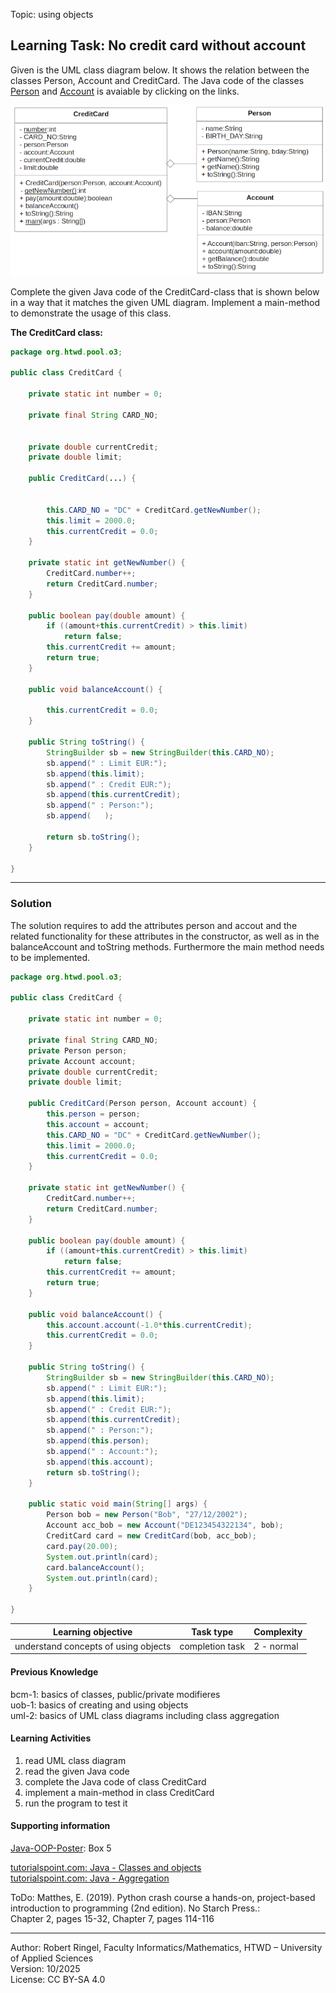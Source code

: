 Topic: using objects

## Learning Task: No credit card without account 

Given is the UML class diagram below. It shows the relation between the classes Person, Account and CreditCard. The Java code of the classes [Person](Person.java) and [Account](Account.java) is avaiable by clicking on the links.  

![the task related UML class diagram](NoCreditCardWithoutAccount.png)

Complete the given Java code of the CreditCard-class that is shown below in a way that it matches the given UML diagram. Implement a main-method to demonstrate the usage of this class.

**The CreditCard class:**
``` java
package org.htwd.pool.o3;

public class CreditCard {

    private static int number = 0;

    private final String CARD_NO;


    private double currentCredit;
    private double limit;

    public CreditCard(...) {
        
        
        this.CARD_NO = "DC" + CreditCard.getNewNumber();
        this.limit = 2000.0;
        this.currentCredit = 0.0;
    }

    private static int getNewNumber() {
        CreditCard.number++;
        return CreditCard.number;
    }

    public boolean pay(double amount) {
        if ((amount+this.currentCredit) > this.limit)
            return false;
        this.currentCredit += amount;
        return true;
    }

    public void balanceAccount() {
        
        this.currentCredit = 0.0;
    }

    public String toString() {
        StringBuilder sb = new StringBuilder(this.CARD_NO);
        sb.append(" : Limit EUR:");
        sb.append(this.limit);
        sb.append(" : Credit EUR:");
        sb.append(this.currentCredit);
        sb.append(" : Person:");
        sb.append(   );
        
        return sb.toString();
    }

}
```

---------------------------------------

### Solution

The solution requires to add the attributes person and accout and the related functionality for these attributes in the constructor, as well as in the balanceAccount and toString methods. Furthermore the main method needs to be implemented.

``` java
package org.htwd.pool.o3; 

public class CreditCard {

    private static int number = 0;

    private final String CARD_NO;
    private Person person;
    private Account account;
    private double currentCredit;
    private double limit;

    public CreditCard(Person person, Account account) {
        this.person = person;
        this.account = account;
        this.CARD_NO = "DC" + CreditCard.getNewNumber();
        this.limit = 2000.0;
        this.currentCredit = 0.0;
    }

    private static int getNewNumber() {
        CreditCard.number++;
        return CreditCard.number;
    }

    public boolean pay(double amount) {
        if ((amount+this.currentCredit) > this.limit)
            return false;
        this.currentCredit += amount;
        return true;
    }

    public void balanceAccount() {
        this.account.account(-1.0*this.currentCredit);
        this.currentCredit = 0.0;
    }

    public String toString() {
        StringBuilder sb = new StringBuilder(this.CARD_NO);
        sb.append(" : Limit EUR:");
        sb.append(this.limit);
        sb.append(" : Credit EUR:");
        sb.append(this.currentCredit);
        sb.append(" : Person:");
        sb.append(this.person);
        sb.append(" : Account:");
        sb.append(this.account);
        return sb.toString();
    }

    public static void main(String[] args) {
        Person bob = new Person("Bob", "27/12/2002");
        Account acc_bob = new Account("DE123454322134", bob);
        CreditCard card = new CreditCard(bob, acc_bob);
        card.pay(20.00);
        System.out.println(card);
        card.balanceAccount();
        System.out.println(card);
    }

}
``` 

| **Learning objective**                           | **Task type**   | **Complexity** |
| ------------------------------------------------ | --------------- | -------------- |
| understand concepts of using objects             | completion task | 2 - normal     |  

#### Previous Knowledge

bcm-1: basics of classes, public/private modifieres  
uob-1: basics of creating and using objects  
uml-2: basics of UML class diagrams including class aggregation

#### Learning Activities

1) read UML class diagram
2) read the given Java code
3) complete the Java code of class CreditCard 
4) implement a main-method in class CreditCard
5) run the program to test it

#### Supporting information

[Java-OOP-Poster](../JavaPosterOOP_engl.pdf): Box 5

[tutorialspoint.com: Java - Classes and objects](https://www.tutorialspoint.com/java/java_object_classes.htm)  
[tutorialspoint.com: Java - Aggregation](https://www.tutorialspoint.com/java/java_aggregation.htm)  

ToDo: Matthes, E. (2019). Python crash course a hands-on, project-based introduction to programming (2nd edition). No Starch Press.:  
Chapter 2, pages 15-32, Chapter 7, pages 114-116  

---------------------------------------
Author: Robert Ringel, Faculty Informatics/Mathematics, HTWD – University of Applied Sciences  
Version: 10/2025            
License: CC BY-SA 4.0

